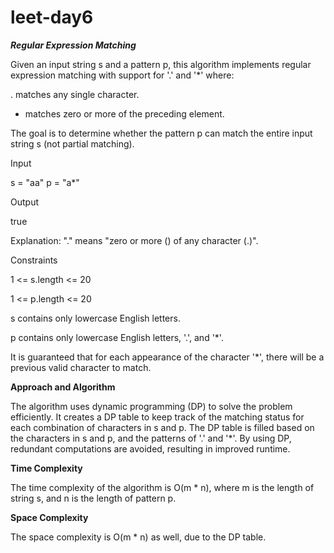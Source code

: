# leet-day6

_**Regular Expression Matching**_


Given an input string s and a pattern p, this algorithm implements regular expression matching with support for '.' and '*' where:

. matches any single character.

* matches zero or more of the preceding element.

  
The goal is to determine whether the pattern p can match the entire input string s (not partial matching).


Input 

s = "aa"
p = "a*"

Output

true



Explanation: "." means "zero or more () of any character (.)".

Constraints

1 <= s.length <= 20

1 <= p.length <= 20

s contains only lowercase English letters.

p contains only lowercase English letters, '.', and '*'.

It is guaranteed that for each appearance of the character '*', there will be a previous valid character to match.


**Approach and Algorithm**

The algorithm uses dynamic programming (DP) to solve the problem efficiently. It creates a DP table to keep track of the matching status for each combination of characters in s and p. The DP table is filled based on the characters in s and p, and the patterns of '.' and '*'. By using DP, redundant computations are avoided, resulting in improved runtime.


**Time Complexity**

The time complexity of the algorithm is O(m * n), where m is the length of string s, and n is the length of pattern p.

**Space Complexity**

The space complexity is O(m * n) as well, due to the DP table.
